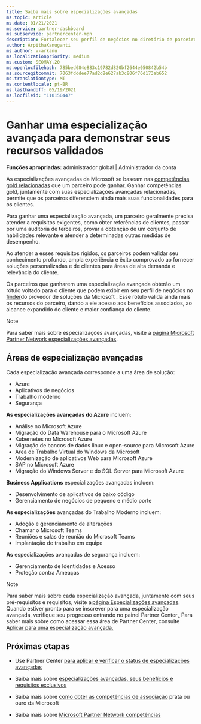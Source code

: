 ```yaml
---
title: Saiba mais sobre especializações avançadas
ms.topic: article
ms.date: 01/21/2021
ms.service: partner-dashboard
ms.subservice: partnercenter-mpn
description: Fortalecer seu perfil de negócios no diretório de parceiros da Microsoft. Saiba mais sobre as especializações avançadas que você pode obter junto com suas competências Gold e Silver existentes.
author: ArpithaKanuganti
ms.author: v-arkanu
ms.localizationpriority: medium
ms.custom: SEOMAY.20
ms.openlocfilehash: 785bed684e883c19782d820bf2644e050842b54b
ms.sourcegitcommit: 7063fdddee77ad2d8e627ab3c806f76d173ab652
ms.translationtype: MT
ms.contentlocale: pt-BR
ms.lasthandoff: 05/19/2021
ms.locfileid: "110150447"
---
```

# <a name="earn-an-advanced-specialization-to-showcase-your-validated-capabilities"></a>Ganhar uma especialização avançada para demonstrar seus recursos validados

**Funções apropriadas:** administrador global | Administrador da conta

As especializações avançadas da Microsoft se baseam nas [competências gold relacionadas](learn-about-competencies.md) que um parceiro pode ganhar. Ganhar competências gold, juntamente com suas especializações avançadas relacionadas, permite que os parceiros diferenciem ainda mais suas funcionalidades para os clientes.

Para ganhar uma especialização avançada, um parceiro geralmente precisa atender a requisitos exigentes, como obter referências de clientes, passar por uma auditoria de terceiros, provar a obtenção de um conjunto de habilidades relevante e atender a determinadas outras medidas de desempenho.

Ao atender a esses requisitos rígidos, os parceiros podem validar seu conhecimento profundo, ampla experiência e êxito comprovado ao fornecer soluções personalizadas e de clientes para áreas de alta demanda e relevância do cliente.

Os parceiros que ganharem uma especialização avançada obterão um rótulo voltado para o cliente que podem exibir em seu perfil de negócios no [finder](https://www.microsoft.com/solution-providers/home)do provedor de soluções da Microsoft . Esse rótulo valida ainda mais os recursos do parceiro, dando a ele acesso aos benefícios associados, ao alcance expandido do cliente e maior confiança do cliente.

> [!NOTE]
> Para saber mais sobre especializações avançadas, visite a [página Microsoft Partner Network especializações avançadas](https://partner.microsoft.com/membership/advanced-specialization).

## <a name="advanced-specialization-areas"></a>Áreas de especialização avançadas

Cada especialização avançada corresponde a uma área de solução:

- Azure
- Aplicativos de negócios
- Trabalho moderno
- Segurança

**As especializações avançadas do Azure** incluem:

- Análise no Microsoft Azure
- Migração do Data Warehouse para o Microsoft Azure
- Kubernetes no Microsoft Azure
- Migração de bancos de dados linux e open-source para Microsoft Azure
- Área de Trabalho Virtual do Windows da Microsoft
- Modernização de aplicativos Web para Microsoft Azure
- SAP no Microsoft Azure
- Migração do Windows Server e do SQL Server para Microsoft Azure

**Business Applications** especializações avançadas incluem:

- Desenvolvimento de aplicativos de baixo código
- Gerenciamento de negócios de pequeno e médio porte

**As especializações** avançadas do Trabalho Moderno incluem:

- Adoção e gerenciamento de alterações
- Chamar o Microsoft Teams
- Reuniões e salas de reunião do Microsoft Teams
- Implantação de trabalho em equipe

**As** especializações avançadas de segurança incluem:

- Gerenciamento de Identidades e Acesso
- Proteção contra Ameaças

> [!NOTE]
> Para saber mais sobre cada especialização avançada, juntamente com seus pré-requisitos e requisitos, visite a [página Especializações avançadas](https://partner.microsoft.com/membership/advanced-specialization). Quando estiver pronto para se inscrever para uma especialização avançada, verifique seu progresso entrando no painel Partner Center [.](https://partner.microsoft.com/dashboard) Para saber mais sobre como acessar essa área de Partner Center, consulte [Aplicar para uma especialização avançada.](advanced-specializations-apply.md)

## <a name="next-steps"></a>Próximas etapas

- Use Partner Center [para aplicar e verificar o status de especializações avançadas](advanced-specializations-apply.md)

- Saiba mais sobre [especializações avançadas, seus benefícios e requisitos exclusivos](https://partner.microsoft.com/membership/advanced-specialization)

- Saiba mais sobre [como obter as competências de associação](learn-about-competencies.md) prata ou ouro da Microsoft

- Saiba mais sobre [Microsoft Partner Network competências](https://partner.microsoft.com/membership/competencies)